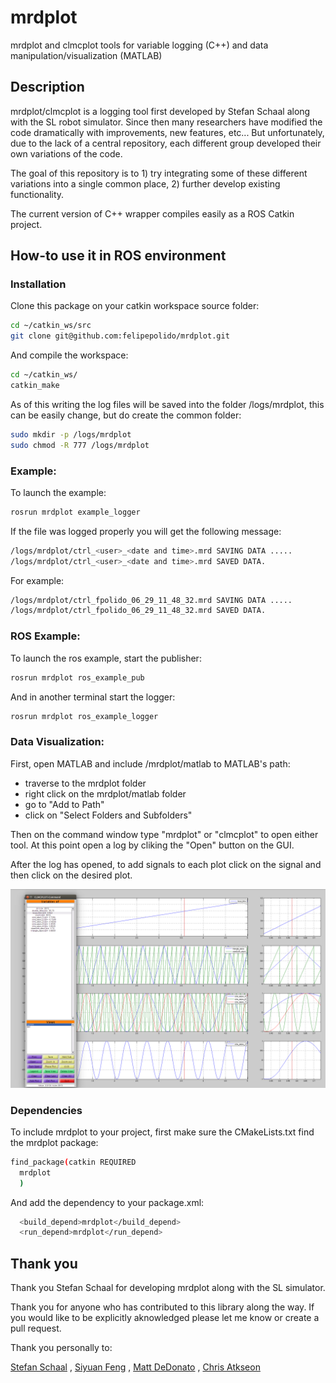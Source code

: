 # mrdplot
mrdplot and clmcplot tools for variable logging (C++) and data manipulation/visualization (MATLAB)

## Description 

mrdplot/clmcplot is a logging tool first developed by Stefan Schaal along with the SL robot simulator. Since then many researchers have modified the code dramatically with improvements, new features, etc... But unfortunately, due to the lack of a central repository, each different group developed their own variations of the code.

The goal of this repository is to 1) try integrating some of these different variations into a single common place, 2) further develop existing functionality.

The current version of C++ wrapper compiles easily as a ROS Catkin project.

## How-to use it in ROS environment


### Installation

Clone this package on your catkin workspace source folder:
```bash
cd ~/catkin_ws/src
git clone git@github.com:felipepolido/mrdplot.git
```
And compile the workspace:
```bash
cd ~/catkin_ws/
catkin_make
```

As of this writing the log files will be saved into the folder /logs/mrdplot, this can be easily change, but do create the common folder:

```bash
sudo mkdir -p /logs/mrdplot
sudo chmod -R 777 /logs/mrdplot
```

### Example:
To launch the example:
```bash
rosrun mrdplot example_logger
```

If the file was logged properly you will get the following message:

```bash
/logs/mrdplot/ctrl_<user>_<date and time>.mrd SAVING DATA .....
/logs/mrdplot/ctrl_<user>_<date and time>.mrd SAVED DATA.
```

For example:
```bash
/logs/mrdplot/ctrl_fpolido_06_29_11_48_32.mrd SAVING DATA .....
/logs/mrdplot/ctrl_fpolido_06_29_11_48_32.mrd SAVED DATA.
```

### ROS Example:

To launch the ros example, start the publisher:
```bash
rosrun mrdplot ros_example_pub
```

And in another terminal start the logger:
```bash
rosrun mrdplot ros_example_logger
```

### Data Visualization:

First, open MATLAB and include /mrdplot/matlab to MATLAB's path:
- traverse to the mrdplot folder
- right click on the mrdplot/matlab folder
- go to "Add to Path"  
- click on "Select Folders and Subfolders" 

Then on the command window type "mrdplot" or "clmcplot" to open either tool.
At this point open a log by cliking the "Open" button on the GUI.

After the log has opened, to add signals to each plot click 
on the signal and then click on the desired plot.

![CLMCPLOT](/docs//clmcplot.png?raw=true)



### Dependencies

To include mrdplot to your project, 
first make sure the CMakeLists.txt find the mrdplot package:

```bash
find_package(catkin REQUIRED
  mrdplot
  )
```

And add the dependency to your package.xml:

```bash
  <build_depend>mrdplot</build_depend>
  <run_depend>mrdplot</run_depend>
```



## Thank you 
Thank you Stefan Schaal for developing mrdplot along with the SL simulator.

Thank you for anyone who has contributed to this library along the way. If you would like to be explicitly aknowledged please let me know or create a pull request.

Thank you personally to:

[Stefan Schaal](http://www-clmc.usc.edu/~sschaal/) ,
[Siyuan Feng](https://github.com/siyuanfeng) ,
[Matt DeDonato](https://github.com/mdedonato) , 
[Chris Atkseon](https://github.com/cga-cmu)
